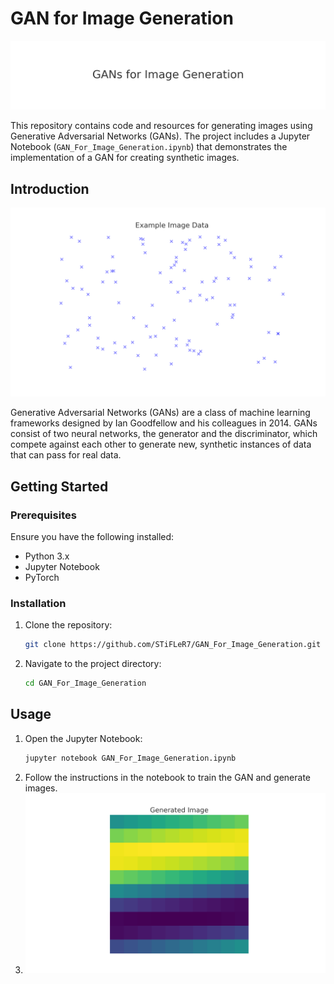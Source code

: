 # GAN for Image Generation

![Header Image](example_images/header_image.png)

This repository contains code and resources for generating images using Generative Adversarial Networks (GANs). The project includes a Jupyter Notebook (`GAN_For_Image_Generation.ipynb`) that demonstrates the implementation of a GAN for creating synthetic images.


## Introduction

![Example Image](example_images/example_image.png)

Generative Adversarial Networks (GANs) are a class of machine learning frameworks designed by Ian Goodfellow and his colleagues in 2014. GANs consist of two neural networks, the generator and the discriminator, which compete against each other to generate new, synthetic instances of data that can pass for real data.

## Getting Started

### Prerequisites

Ensure you have the following installed:
- Python 3.x
- Jupyter Notebook
- PyTorch


### Installation

1. Clone the repository:
    ```sh
    git clone https://github.com/STiFLeR7/GAN_For_Image_Generation.git
    ```
2. Navigate to the project directory:
    ```sh
    cd GAN_For_Image_Generation
    ```

## Usage

1. Open the Jupyter Notebook:
    ```sh
    jupyter notebook GAN_For_Image_Generation.ipynb
    ```
2. Follow the instructions in the notebook to train the GAN and generate images.
3. ![Generated Image](example_images/generated_image.png)
